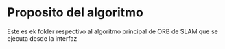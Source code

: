 # Proposito del algoritmo

Este es ek folder respectivo al algoritmo principal de ORB de SLAM que se ejecuta desde la interfaz